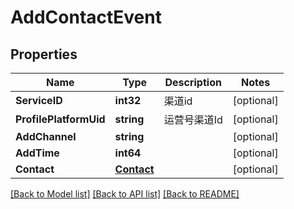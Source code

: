 # AddContactEvent

## Properties

Name | Type | Description | Notes
------------ | ------------- | ------------- | -------------
**ServiceID** | **int32** | 渠道id | [optional] 
**ProfilePlatformUid** | **string** | 运营号渠道Id | [optional] 
**AddChannel** | **string** |  | [optional] 
**AddTime** | **int64** |  | [optional] 
**Contact** | [**Contact**](Contact.md) |  | [optional] 

[[Back to Model list]](../README.md#documentation-for-models) [[Back to API list]](../README.md#documentation-for-api-endpoints) [[Back to README]](../README.md)



